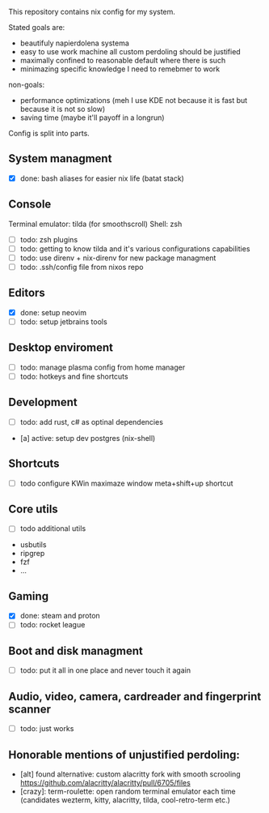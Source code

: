 This repository contains nix config for my system. 

Stated goals are:
- beautifuly napierdolena systema
- easy to use work machine all custom perdoling should be justified
- maximally confined to reasonable default where there is such 
- minimazing specific knowledge I need to remebmer to work

non-goals: 
- performance optimizations (meh I use KDE not because it is fast but because it is not so slow)
- saving time (maybe it'll payoff in a longrun)

Config is split into parts.

## System managment
- [x] done: bash aliases for easier nix life (batat stack)

## Console
Terminal emulator: tilda (for smoothscroll)
Shell: zsh
- [ ] todo: zsh plugins
- [ ] todo: getting to know tilda and it's various configurations capabilities
- [ ] todo: use direnv + nix-direnv for new package managment 
- [ ] todo: .ssh/config file from nixos repo 

## Editors
- [x] done: setup neovim
- [ ] todo: setup jetbrains tools

## Desktop enviroment
- [ ] todo: manage plasma config from home manager
- [ ] todo: hotkeys and fine shortcuts

## Development
- [ ] todo: add rust, c# as optinal dependencies 
- [a] active: setup dev postgres (nix-shell)

## Shortcuts
- [ ] todo configure KWin maximaze window meta+shift+up shortcut

## Core utils
- [ ] todo additional utils
 - usbutils
 - ripgrep
 - fzf
 - ...

## Gaming
- [x] done: steam and proton
- [ ] todo: rocket league

## Boot and disk managment
- [ ] todo: put it all in one place and never touch it again

## Audio, video, camera, cardreader and fingerprint scanner
- [ ] todo: just works

## Honorable mentions of unjustified perdoling:
- [alt] found alternative: custom alacritty fork with smooth scrooling https://github.com/alacritty/alacritty/pull/6705/files
- [crazy]: term-roulette: open random terminal emulator each time (candidates wezterm, kitty, alacritty, tilda, cool-retro-term etc.)

